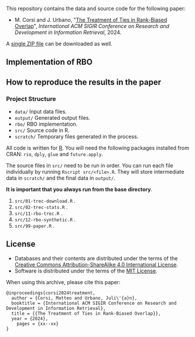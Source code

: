 This repository contains the data and source code for the following paper:

* M. Corsi and J. Urbano, "[The Treatment of Ties in Rank-Biased Overlap](http://julian-urbano.info/files/publications/068-treatment-ties-rank-biased-overlap.pdf)", *International ACM SIGIR Conference on Research and Development in Information Retrieval*, 2024.

A [single ZIP file](https://github.com/julian-urbano/sigir2024rbo/archive/master.zip) can be downloaded as well.

## Implementation of RBO

## How to reproduce the results in the paper 

### Project Structure

* `data/` Input data files.
* `output/` Generated output files.
* `rbo/` RBO implementation.
* `src/` Source code in R.
* `scratch/` Temporary files generated in the process.

All code is written for [R](https://www.r-project.org). You will need the following packages installed from CRAN: `rio`, `dply`, `glue` and `future.apply`.

The source files in `src/` need to be run in order. You can run each file individually by running `Rscript src/<file>.R`. They will store intermediate data in `scratch/` and the final data in `output/`.

**It is important that you always run from the base directory**.

1. `src/01-trec-download.R` .
2. `src/02-trec-stats.R` .
3. `src/11-rbo-trec.R` .
4. `src/12-rbo-synthetic.R` .
5. `src/99-paper.R` .

## License

* Databases and their contents are distributed under the terms of the [Creative Commons Attribution-ShareAlike 4.0 International License](http://creativecommons.org/licenses/by-sa/4.0/).
* Software is distributed under the terms of the [MIT License](https://opensource.org/licenses/MIT).

When using this archive, please cite this paper:

    @inproceedings{corsi2024treatment,
      author = {Corsi, Matteo and Urbano, Juli\'{a}n},
      booktitle = {International ACM SIGIR Conference on Research and Development in Information Retrieval},
      title = {{The Treatment of Ties in Rank-Biased Overlap}},
      year = {2024},
	    pages = {xx--xx}
    }
